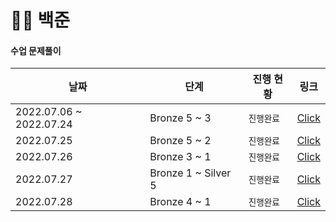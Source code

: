# 🧑‍💻 백준

#### **수업 문제풀이**

| 날짜                    | 단계                | 진행 현황  | 링크                                                         |
| ----------------------- | ------------------- | ---------- | ------------------------------------------------------------ |
| 2022.07.06 ~ 2022.07.24 | Bronze 5 ~ 3        | `진행완료` | [Click](https://github.com/jejoonlee/baekjoon/tree/master/20220706_20220724) |
| 2022.07.25              | Bronze 5 ~ 2        | `진행완료` | [Click](https://github.com/jejoonlee/baekjoon/tree/master/20220725) |
| 2022.07.26              | Bronze 3 ~ 1        | `진행완료` | [Click](https://github.com/jejoonlee/baekjoon/tree/master/20220726) |
| 2022.07.27              | Bronze 1 ~ Silver 5 | `진행완료` | [Click](https://github.com/jejoonlee/baekjoon/tree/master/20220727) |
| 2022.07.28              | Bronze 4 ~ 1        | `진행완료` | [Click](https://github.com/jejoonlee/baekjoon/tree/master/20220728) |


